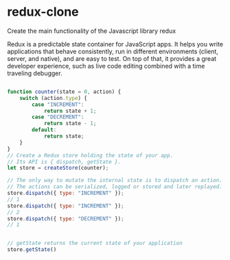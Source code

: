 # redux-clone
Create the main functionality of the Javascript library redux

Redux is a predictable state container for JavaScript apps.
It helps you write applications that behave consistently, run in different environments (client, server, 
and native), and are easy to test. On top of that, it provides a great developer experience, 
such as live code editing combined with a time traveling debugger.

```javascript

function counter(state = 0, action) {
	switch (action.type) {
		case "INCREMENT":
			return state + 1;
		case "DECREMENT":
			return state - 1;
		default:
			return state;
	}
}
// Create a Redux store holding the state of your app.
// Its API is { dispatch, getState }.
let store = createStore(counter);

// The only way to mutate the internal state is to dispatch an action.
// The actions can be serialized, logged or stored and later replayed.
store.dispatch({ type: "INCREMENT" });
// 1
store.dispatch({ type: "INCREMENT" });
// 2
store.dispatch({ type: "DECREMENT" });
// 1


// getState returns the current state of your application
store.getState()
```
